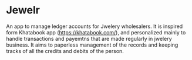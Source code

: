 # Jewelr
An app to manage ledger accounts for Jwelery wholesalers. It is inspired form Khatabook app (https://khatabook.com/), and personalized mainly to handle transactions and payemtns that are made regularly in jwelery business. It aims to paperless management of the records and keeping tracks of all the credits and debits of the person.
